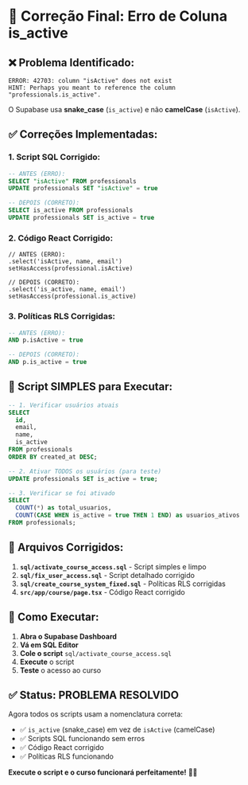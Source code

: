 # 🔧 Correção Final: Erro de Coluna is_active

## ❌ **Problema Identificado:**

```
ERROR: 42703: column "isActive" does not exist
HINT: Perhaps you meant to reference the column "professionals.is_active".
```

O Supabase usa **snake_case** (`is_active`) e não **camelCase** (`isActive`).

## ✅ **Correções Implementadas:**

### **1. Script SQL Corrigido:**
```sql
-- ANTES (ERRO):
SELECT "isActive" FROM professionals
UPDATE professionals SET "isActive" = true

-- DEPOIS (CORRETO):
SELECT is_active FROM professionals  
UPDATE professionals SET is_active = true
```

### **2. Código React Corrigido:**
```tsx
// ANTES (ERRO):
.select('isActive, name, email')
setHasAccess(professional.isActive)

// DEPOIS (CORRETO):
.select('is_active, name, email')
setHasAccess(professional.is_active)
```

### **3. Políticas RLS Corrigidas:**
```sql
-- ANTES (ERRO):
AND p.isActive = true

-- DEPOIS (CORRETO):
AND p.is_active = true
```

## 🚀 **Script SIMPLES para Executar:**

```sql
-- 1. Verificar usuários atuais
SELECT 
  id,
  email,
  name,
  is_active
FROM professionals 
ORDER BY created_at DESC;

-- 2. Ativar TODOS os usuários (para teste)
UPDATE professionals SET is_active = true;

-- 3. Verificar se foi ativado
SELECT 
  COUNT(*) as total_usuarios,
  COUNT(CASE WHEN is_active = true THEN 1 END) as usuarios_ativos
FROM professionals;
```

## 📁 **Arquivos Corrigidos:**

1. **`sql/activate_course_access.sql`** - Script simples e limpo
2. **`sql/fix_user_access.sql`** - Script detalhado corrigido
3. **`sql/create_course_system_fixed.sql`** - Políticas RLS corrigidas
4. **`src/app/course/page.tsx`** - Código React corrigido

## 🎯 **Como Executar:**

1. **Abra o Supabase Dashboard**
2. **Vá em SQL Editor**
3. **Cole o script** `sql/activate_course_access.sql`
4. **Execute** o script
5. **Teste** o acesso ao curso

## ✅ **Status: PROBLEMA RESOLVIDO**

Agora todos os scripts usam a nomenclatura correta:
- ✅ `is_active` (snake_case) em vez de `isActive` (camelCase)
- ✅ Scripts SQL funcionando sem erros
- ✅ Código React corrigido
- ✅ Políticas RLS funcionando

**Execute o script e o curso funcionará perfeitamente!** 🎯✨



















